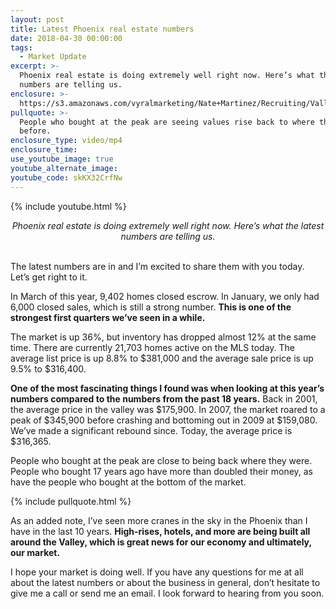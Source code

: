 ```yaml
---
layout: post
title: Latest Phoenix real estate numbers
date: 2018-04-30 00:00:00
tags:
  - Market Update
excerpt: >-
  Phoenix real estate is doing extremely well right now. Here’s what the latest
  numbers are telling us.
enclosure: >-
  https://s3.amazonaws.com/vyralmarketing/Nate+Martinez/Recruiting/Valley+of+the+Sun+Real+Estate+Agent-+market+update.mp4
pullquote: >-
  People who bought at the peak are seeing values rise back to where they were
  before.
enclosure_type: video/mp4
enclosure_time:
use_youtube_image: true
youtube_alternate_image:
youtube_code: skKX32CrfNw
---
```


{% include youtube.html %}

<center><em>Phoenix real estate is doing extremely well right now. Here’s what the latest numbers are telling us.</em></center>

<center>&nbsp;</center>

The latest numbers are in and I’m excited to share them with you today. Let’s get right to it.

In March of this year, 9,402 homes closed escrow. In January, we only had 6,000 closed sales, which is still a strong number. **This is one of the strongest first quarters we’ve seen in a while.**

The market is up 36%, but inventory has dropped almost 12% at the same time. There are currently 21,703 homes active on the MLS today. The average list price is up 8.8% to $381,000 and the average sale price is up 9.5% to $316,400.

**One of the most fascinating things I found was when looking at this year’s numbers compared to the numbers from the past 18 years.** Back in 2001, the average price in the valley was $175,900. In 2007, the market roared to a peak of $345,900 before crashing and bottoming out in 2009 at $159,080. We’ve made a significant rebound since. Today, the average price is $316,365.

People who bought at the peak are close to being back where they were. People who bought 17 years ago have more than doubled their money, as have the people who bought at the bottom of the market.

{% include pullquote.html %}

As an added note, I’ve seen more cranes in the sky in the Phoenix than I have in the last 10 years. **High-rises, hotels, and more are being built all around the Valley, which is great news for our economy and ultimately, our market.**

I hope your market is doing well. If you have any questions for me at all about the latest numbers or about the business in general, don’t hesitate to give me a call or send me an email. I look forward to hearing from you soon.
